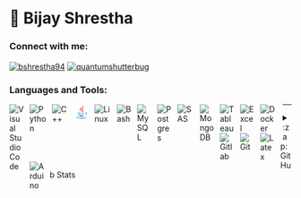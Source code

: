 # 👋 Bijay Shrestha

### Connect with me:

<p align="left">
<a href="https://linkedin.com/in/bshrestha94" target="blank"><img align="center" src="https://raw.githubusercontent.com/rahuldkjain/github-profile-readme-generator/master/src/images/icons/Social/linked-in-alt.svg" alt="bshrestha94" height="30" width="40" /></a>
<a href="https://instagram.com/quantumshutterbug" target="blank"><img align="center" src="https://raw.githubusercontent.com/rahuldkjain/github-profile-readme-generator/master/src/images/icons/Social/instagram.svg" alt="quantumshutterbug" height="30" width="40" /></a>
</p>

###  Languages and Tools:

<img align="left" alt="Visual Studio Code" width="26px" src="https://cdn.jsdelivr.net/gh/devicons/devicon/icons/vscode/vscode-original.svg" style="padding-right:10px;" />
<img align="left" alt= "Python" width ="30px" style="padding-right:10px;" src="https://cdn.jsdelivr.net/gh/devicons/devicon/icons/python/python-plain.svg" />
<img align="left" alt= "C++" width ="30px" style="padding-right:10px;" src="https://cdn.jsdelivr.net/gh/devicons/devicon@latest/icons/cplusplus/cplusplus-original.svg" />
<img align="left" alt="Java" width="26px" src="https://raw.githubusercontent.com/devicons/devicon/master/icons/java/java-original.svg" style="padding-right:10px;" />
<img align="left" alt= "Linux" width ="30px" style="padding-right:10px;" src="https://cdn.jsdelivr.net/gh/devicons/devicon@latest/icons/linux/linux-original.svg" />
<img align="left" alt="Bash" width="26px" src="https://www.vectorlogo.zone/logos/gnu_bash/gnu_bash-icon.svg" style="padding-right:10px;" />
<img align="left" alt="MySQL" width="26px" src="https://cdn.jsdelivr.net/gh/devicons/devicon/icons/mysql/mysql-original.svg" style="padding-right:10px;" />
<img align="left" alt="Postgres" width="26px" src="https://cdn.jsdelivr.net/gh/devicons/devicon@latest/icons/postgresql/postgresql-original-wordmark.svg" style="padding-right:10px;" />
<img align="left" alt= "SAS" width ="30px" style="padding-right:10px;" src="https://cdn.jsdelivr.net/gh/devicons/devicon@latest/icons/sass/sass-original.svg" />
<img align="left" alt="MongoDB" width="26px" src="https://cdn.jsdelivr.net/gh/devicons/devicon/icons/mongodb/mongodb-original.svg" style="padding-right:10px;" />
<img align="left" alt="Tableau" width="26px" src="https://www.svgrepo.com/show/354427/tableau.svg" style="padding-right:10px;" />
<img align="left" alt="Excel" width="26px" src="https://upload.wikimedia.org/wikipedia/commons/7/73/Microsoft_Excel_2013-2019_logo.svg" style="padding-right:10px;" />
<img align="left" alt= "Docker" width ="30px" style="padding-right:10px;" src="https://cdn.jsdelivr.net/gh/devicons/devicon@latest/icons/docker/docker-original-wordmark.svg" />
<img align="left" alt="Gitlab" width="26px" src="https://cdn.jsdelivr.net/gh/devicons/devicon@latest/icons/gitlab/gitlab-original.svg" style="padding-right:10px;" />
<img align="left" alt="Git" width="26px" src="https://cdn.jsdelivr.net/gh/devicons/devicon/icons/git/git-original.svg" style="padding-right:10px;" />
<img align="left" alt="Latex" width="26px" src="https://www.svgrepo.com/show/377983/latex.svg" style="padding-right:10px;" />
<img align="left" alt="Arduino" width="26px" src="https://cdn.worldvectorlogo.com/logos/arduino-1.svg" style="padding-right:10px;" />



---


</details>

<details>
  <summary>:zap: GitHub Stats</summary>

  <img align="left" alt="codeSTACKr's GitHub Stats" src="https://github-readme-stats.vercel.app/api?username=codeSTACKr&show_icons=true&hide_border=false&title_color=ff652f&icon_color=FFE400&bg_color=09131B&text_color=ffffff&border_color=0c1a25" />

</details>

[website]: https://codeSTACKr.com
[course]: http://vsCodeHero.com
[twitter]: https://twitter.com/codeSTACKr
[youtube]: https://youtube.com/codeSTACKr
[instagram]: https://instagram.com/codeSTACKr
[linkedin]: https://linkedin.com/in/codeSTACKr
[webdevplaylist]: https://www.youtube.com/playlist?list=PLkwxH9e_vrAJ0WbEsFA9W3I1W-g_BTsbt
[jsplaylist]: https://www.youtube.com/playlist?list=PLkwxH9e_vrALRJKu7wfXby3MKeflhTu6B
[cssplaylist]: https://www.youtube.com/playlist?list=PLkwxH9e_vrALSdvZuEh6gqQdmDoDIoqz4
[reactplaylist]: https://www.youtube.com/playlist?list=PLkwxH9e_vrAK4TdffpxKY3QGyHCpxFcQ0

